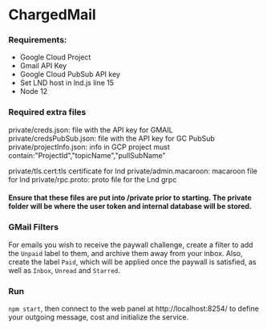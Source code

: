 # ChargedMail
### Requirements:
- Google Cloud Project 
- Gmail API Key
- Google Cloud PubSub API key
- Set LND host in lnd.js line 15
- Node 12

### Required extra files
private/creds.json: file with the API key for GMAIL
private/credsPubSub.json: file with the API key for GC PubSub
private/projectInfo.json: info in GCP project must contain:"ProjectId","topicName","pullSubName"

private/tls.cert:tls certificate for lnd
private/admin.macaroon: macaroon file for lnd
private/rpc.proto: proto file for the Lnd grpc

#### Ensure that these files are put into /private prior to starting. The private folder will be where the user token and internal database will be stored. 

### GMail Filters

For emails you wish to receive the paywall challenge, create a filter to add the `Unpaid` label to them, and archive them away from your inbox. Also, create the label `Paid`, which will be applied once the paywall is satisfied, as well as `Inbox`, `Unread` and `Starred`.

### Run
`npm start`, then connect to the web panel at http://localhost:8254/ to define your outgoing message, cost and initialize the service.